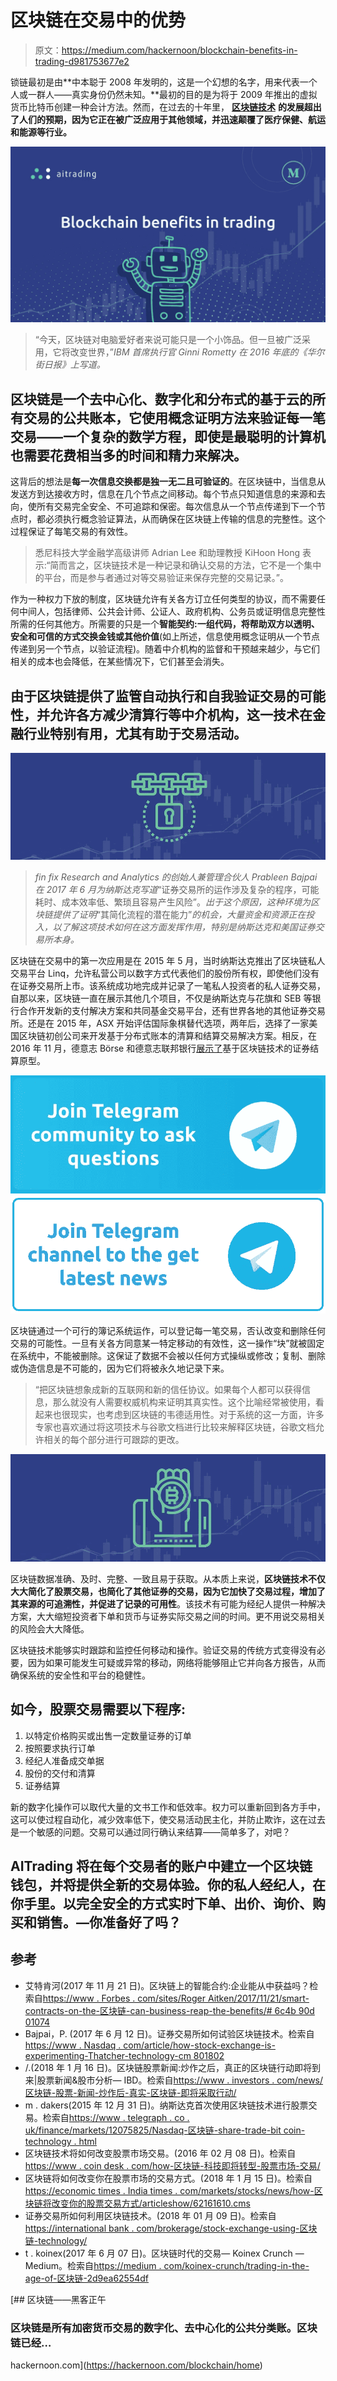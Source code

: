 # 区块链在交易中的优势

> 原文：<https://medium.com/hackernoon/blockchain-benefits-in-trading-d981753677e2>

锁链最初是由**中本聪于 2008 年发明的，这是一个幻想的名字，用来代表一个人或一群人——真实身份仍然未知。**最初的目的是为将于 2009 年推出的虚拟货币比特币创建一种会计方法。然而，在过去的十年里， [**区块链技术**](https://hackernoon.com/blockchain/home) **的发展超出了人们的预期，因为它正在被广泛应用于其他领域，并迅速颠覆了医疗保健、航运和能源等行业。**

[![](img/464559857b83ed96a17ac5e03f1236ff.png)](http://aitrading.com)

> “今天，区块链对电脑爱好者来说可能只是一个小饰品。但一旦被广泛采用，它将改变世界，”*IBM 首席执行官 Ginni Rometty 在 2016 年底的《华尔街日报》上写道。*

## 区块链是一个去中心化、数字化和分布式的基于云的所有交易的公共账本，它使用概念证明方法来验证每一笔交易——一个复杂的数学方程，即使是最聪明的计算机也需要花费相当多的时间和精力来解决。

这背后的想法是**每一次信息交换都是独一无二且可验证的**。在区块链中，当信息从发送方到达接收方时，信息在几个节点之间移动。每个节点只知道信息的来源和去向，使所有交易完全安全、不可追踪和保密。每次信息从一个节点传递到下一个节点时，都必须执行概念验证算法，从而确保在区块链上传输的信息的完整性。这个过程保证了每笔交易的有效性。

> 悉尼科技大学金融学高级讲师 Adrian Lee 和助理教授 KiHoon Hong 表示:“简而言之，区块链技术是一种记录和确认交易的方法，它不是一个集中的平台，而是参与者通过对等交易验证来保存完整的交易记录。”。

作为一种权力下放的制度，区块链允许有关各方订立任何类型的协议，而不需要任何中间人，包括律师、公共会计师、公证人、政府机构、公务员或证明信息完整性所需的任何其他方。所需要的只是一个**智能契约:一组代码，将帮助双方以透明、安全和可信的方式交换金钱或其他价值**(如上所述，信息使用概念证明从一个节点传递到另一个节点，以验证流程)。随着中介机构的监督和干预越来越少，与它们相关的成本也会降低，在某些情况下，它们甚至会消失。

## 由于区块链提供了监管自动执行和自我验证交易的可能性，并允许各方减少清算行等中介机构，这一技术在金融行业特别有用，尤其有助于交易活动。

![](img/b91662fc4df96f848d5c8d88c0f1efcc.png)

> *fin fix Research and Analytics 的创始人兼管理合伙人 Prableen Bajpai 在 2017 年 6 月为纳斯达克写道*“证券交易所的运作涉及复杂的程序，可能耗时、成本效率低、繁琐且容易产生风险”。*出于这个原因，这种环境为区块链提供了证明*“其简化流程的潜在能力”*的机会，大量资金和资源正在投入，以了解这项技术如何在这方面发挥作用，特别是纳斯达克和美国证券交易所本身。*

区块链在交易中的第一次应用是在 2015 年 5 月，当时纳斯达克推出了区块链私人交易平台 Linq，允许私营公司以数字方式代表他们的股份所有权，即使他们没有在证券交易所上市。该系统成功地完成并记录了一笔私人投资者的私人证券交易，自那以来，区块链一直在展示其他几个项目，不仅是纳斯达克与花旗和 SEB 等银行合作开发新的支付解决方案和共同基金交易平台，还有世界各地的其他证券交易所。还是在 2015 年，ASX 开始评估国际象棋替代选项，两年后，选择了一家美国区块链初创公司来开发基于分布式账本的清算和结算交易解决方案。相反，在 2016 年 11 月，德意志 Börse 和德意志联邦银行[展示了](https://www.bundesbank.de/Redaktion/EN/Downloads/Press/Pressenotizen/2016/2016_11_28_blockchain_prototype.pdf?__blob=publicationFile)基于区块链技术的证券结算原型。

[![](img/9bf18d5a5d014c81d3eaf1a0585402ea.png)](http://t.me/aitrading_com)[![](img/3ae073c6219d2f5ab688f53ebfd90236.png)](http://t.me/aitrading_en)

区块链通过一个可行的簿记系统运作，可以登记每一笔交易，否认改变和删除任何交易的可能性。一旦有关各方同意某一特定移动的有效性，这一操作“块”就被固定在系统中，不能被删除。这保证了数据不会被以任何方式操纵或修改；复制、删除或伪造信息是不可能的，因为它们将被永久地记录下来。

> “把区块链想象成新的互联网和新的信任协议。如果每个人都可以获得信息，那么就没有人需要权威机构来证明其真实性。这个比喻经常被使用，看起来也很现实，也考虑到区块链的韦德适用性。对于系统的这一方面，许多专家也喜欢通过将这项技术与谷歌文档进行比较来解释区块链，谷歌文档允许相关的每个部分进行可跟踪的更改。

![](img/bdc727aaf1ff769d6349b1d574413414.png)

区块链数据准确、及时、完整、一致且易于获取。从本质上来说，**区块链技术不仅大大简化了股票交易，也简化了其他证券的交易，因为它加快了交易过程，增加了其来源的可追溯性，并促进了记录的可用性**。该技术有可能为经纪人提供一种解决方案，大大缩短投资者下单和货币与证券实际交易之间的时间。更不用说交易相关的风险会大大降低。

区块链技术能够实时跟踪和监控任何移动和操作。验证交易的传统方式变得没有必要，因为如果可能发生可疑或异常的移动，网络将能够阻止它并向各方报告，从而确保系统的安全性和平台的稳健性。

## 如今，股票交易需要以下程序:

1.  以特定价格购买或出售一定数量证券的订单
2.  按照要求执行订单
3.  经纪人准备成交单据
4.  股份的交付和清算
5.  证券结算

新的数字化操作可以取代大量的文书工作和低效率。权力可以重新回到各方手中，这可以使过程自动化，减少效率低下，使交易活动民主化，并防止欺诈，这在过去是一个敏感的问题。交易可以通过同行确认来结算——简单多了，对吧？

## AITrading 将在每个交易者的账户中建立一个区块链钱包，并将提供全新的交易体验。你的私人经纪人，在你手里。以完全安全的方式实时下单、出价、询价、购买和销售。—你准备好了吗？

## 参考

*   艾特肯河(2017 年 11 月 21 日)。区块链上的智能合约:企业能从中获益吗？检索自[https://www . Forbes . com/sites/Roger Aitken/2017/11/21/smart-contracts-on-the-区块链-can-business-reap-the-benefits/# 6c4b 90d 01074](https://www.forbes.com/sites/rogeraitken/2017/11/21/smart-contracts-on-the-blockchain-can-businesses-reap-the-benefits/#6c4b90d01074)
*   Bajpai，P. (2017 年 6 月 12 日)。证券交易所如何试验区块链技术。检索自[https://www . Nasdaq . com/article/how-stock-exchange-is-experimenting-Thatcher-technology-cm 801802](https://www.nasdaq.com/article/how-stock-exchanges-are-experimenting-with-blockchain-technology-cm801802)
*   /.(2018 年 1 月 16 日)。区块链股票新闻:炒作之后，真正的区块链行动即将到来|股票新闻&股市分析— IBD。检索自[https://www . investors . com/news/区块链-股票-新闻-炒作后-真实-区块链-即将采取行动/](https://www.investors.com/news/blockchain-stock-news-after-hype-real-blockchain-action-to-come-soon/)
*   m . dakers(2015 年 12 月 31 日)。纳斯达克首次使用区块链技术进行股票交易。检索自[https://www . telegraph . co . uk/finance/markets/12075825/Nasdaq-区块链-share-trade-bit coin-technology . html](https://www.telegraph.co.uk/finance/markets/12075825/nasdaq-blockchain-share-trade-bitcoin-technology.html)
*   区块链技术将如何改变股票市场交易。(2016 年 02 月 08 日)。检索自[https://www . coin desk . com/how-区块链-科技即将转型-股票市场-交易/](https://www.coindesk.com/how-blockchain-technology-is-about-to-transform-sharemarket-trading/)
*   区块链将如何改变你在股票市场的交易方式。(2018 年 1 月 15 日)。检索自[https://economic times . India times . com/markets/stocks/news/how-区块链将改变你的股票交易方式/articleshow/62161610.cms](https://economictimes.indiatimes.com/markets/stocks/news/how-blockchain-will-change-the-way-you-trade-in-stock-markets/articleshow/62161610.cms)
*   证券交易所如何利用区块链技术。(2018 年 01 月 09 日)。检索自[https://international bank . com/brokerage/stock-exchange-using-区块链-technology/](https://internationalbanker.com/brokerage/stock-exchanges-utilising-blockchain-technology/)
*   t . koinex(2017 年 6 月 07 日)。区块链时代的交易— Koinex Crunch — Medium。检索自[https://medium . com/koinex-crunch/trading-in-the-age-of-区块链-2d9ea62554df](/koinex-crunch/trading-in-the-age-of-blockchain-2d9ea62554df)

[](https://hackernoon.com/blockchain/home) [## 区块链——黑客正午

### 区块链是所有加密货币交易的数字化、去中心化的公共分类账。区块链已经…

hackernoon.com](https://hackernoon.com/blockchain/home)